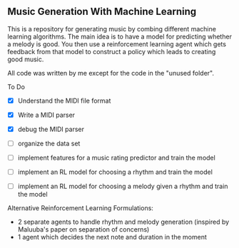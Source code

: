 ## Music Generation With Machine Learning

This is a repository for generating music by combing different machine learning algorithms. The main idea is to have a model for predicting whether a melody is good. You then use a reinforcement learning agent which gets feedback from that model to construct a policy which leads to creating good music. 

All code was written by me except for the code in the "unused folder".

To Do
- [x] Understand the MIDI file format
- [x] Write a MIDI parser
- [x] debug the MIDI parser
- [ ] organize the data set
- [ ] implement features for a music rating predictor and train the model
- [ ] implement an RL model for choosing a rhythm and train the model
- [ ] implement an RL model for choosing a melody given a rhythm and train the model


Alternative Reinforcement Learning Formulations:
- 2 separate agents to handle rhythm and melody generation (inspired by Maluuba's paper on separation of concerns)
- 1 agent which decides the next note and duration in the moment
